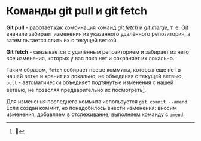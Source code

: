 # Команды git pull и git fetch #

**Git pull** - работает как комбинация команд *git fetch* и *git merge*, т. е. Git вначале забирает изменения из указанного удалённого репозитория, а затем пытается слить их с текущей веткой.

**Git fetch** - связывается с удалённым репозиторием и забирает из него все изменения, которых у вас пока нет и сохраняет их локально. 

Таким образом, ```fetch``` собирает новые коммиты, которых еще нет в нашей ветке и хранит их локально, не объединяя с текущей ветвью, ```pull``` - автоматически объедияет подтянутые изменения с нашей ветвью, не позволяя предварительно их посмотреть[^1].

Для изменения последнего коммита используется ```git commit --amend```. Если создан коммит, но понадобилось внести изменения: вносим изменения, добавляем в отслеживание, выполняем команду с ```amend```.

 [^1]: :muscle: 
